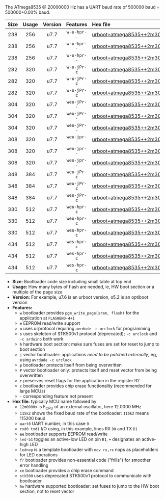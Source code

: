 The ATmega8535 @ 20000000 Hz has a UART baud rate of 500000 baud = 500000+0.00% baud.

|Size|Usage|Version|Features|Hex file|
|:-:|:-:|:-:|:-:|:--|
|238|256|u7.7|`w-u-hpr--`|[urboot+atmega8535++2m3040x+++57k6_uart0_rxd0_txd1_led+b0_fr_hw.hex](https://raw.githubusercontent.com/stefanrueger/urboot.hex/main/mcus/atmega8535/external_oscillator/fcpu++2m3040_Hz/br+++57k6_bps/urboot+atmega8535++2m3040x+++57k6_uart0_rxd0_txd1_led+b0_fr_hw.hex)|
|238|256|u7.7|`w-u-hpr--`|[urboot+atmega8535++2m3040x+++57k6_uart0_rxd0_txd1_led+b7_fr_hw.hex](https://raw.githubusercontent.com/stefanrueger/urboot.hex/main/mcus/atmega8535/external_oscillator/fcpu++2m3040_Hz/br+++57k6_bps/urboot+atmega8535++2m3040x+++57k6_uart0_rxd0_txd1_led+b7_fr_hw.hex)|
|238|256|u7.7|`w-u-hpr--`|[urboot+atmega8535++2m3040x+++57k6_uart0_rxd0_txd1_lednop_fr_hw.hex](https://raw.githubusercontent.com/stefanrueger/urboot.hex/main/mcus/atmega8535/external_oscillator/fcpu++2m3040_Hz/br+++57k6_bps/urboot+atmega8535++2m3040x+++57k6_uart0_rxd0_txd1_lednop_fr_hw.hex)|
|282|320|u7.7|`w-u-jPr-c`|[urboot+atmega8535++2m3040x+++57k6_uart0_rxd0_txd1_led+b0_fr_ce.hex](https://raw.githubusercontent.com/stefanrueger/urboot.hex/main/mcus/atmega8535/external_oscillator/fcpu++2m3040_Hz/br+++57k6_bps/urboot+atmega8535++2m3040x+++57k6_uart0_rxd0_txd1_led+b0_fr_ce.hex)|
|282|320|u7.7|`w-u-jPr-c`|[urboot+atmega8535++2m3040x+++57k6_uart0_rxd0_txd1_led+b7_fr_ce.hex](https://raw.githubusercontent.com/stefanrueger/urboot.hex/main/mcus/atmega8535/external_oscillator/fcpu++2m3040_Hz/br+++57k6_bps/urboot+atmega8535++2m3040x+++57k6_uart0_rxd0_txd1_led+b7_fr_ce.hex)|
|282|320|u7.7|`w-u-jPr-c`|[urboot+atmega8535++2m3040x+++57k6_uart0_rxd0_txd1_lednop_fr_ce.hex](https://raw.githubusercontent.com/stefanrueger/urboot.hex/main/mcus/atmega8535/external_oscillator/fcpu++2m3040_Hz/br+++57k6_bps/urboot+atmega8535++2m3040x+++57k6_uart0_rxd0_txd1_lednop_fr_ce.hex)|
|304|320|u7.7|`weu-jPr--`|[urboot+atmega8535++2m3040x+++57k6_uart0_rxd0_txd1_ee_led+b0.hex](https://raw.githubusercontent.com/stefanrueger/urboot.hex/main/mcus/atmega8535/external_oscillator/fcpu++2m3040_Hz/br+++57k6_bps/urboot+atmega8535++2m3040x+++57k6_uart0_rxd0_txd1_ee_led+b0.hex)|
|304|320|u7.7|`weu-jPr--`|[urboot+atmega8535++2m3040x+++57k6_uart0_rxd0_txd1_ee_led+b7.hex](https://raw.githubusercontent.com/stefanrueger/urboot.hex/main/mcus/atmega8535/external_oscillator/fcpu++2m3040_Hz/br+++57k6_bps/urboot+atmega8535++2m3040x+++57k6_uart0_rxd0_txd1_ee_led+b7.hex)|
|304|320|u7.7|`weu-jPr--`|[urboot+atmega8535++2m3040x+++57k6_uart0_rxd0_txd1_ee_lednop.hex](https://raw.githubusercontent.com/stefanrueger/urboot.hex/main/mcus/atmega8535/external_oscillator/fcpu++2m3040_Hz/br+++57k6_bps/urboot+atmega8535++2m3040x+++57k6_uart0_rxd0_txd1_ee_lednop.hex)|
|308|320|u7.7|`weu-jpr--`|[urboot+atmega8535++2m3040x+++57k6_uart0_rxd0_txd1_ee_led+b0_fr.hex](https://raw.githubusercontent.com/stefanrueger/urboot.hex/main/mcus/atmega8535/external_oscillator/fcpu++2m3040_Hz/br+++57k6_bps/urboot+atmega8535++2m3040x+++57k6_uart0_rxd0_txd1_ee_led+b0_fr.hex)|
|308|320|u7.7|`weu-jpr--`|[urboot+atmega8535++2m3040x+++57k6_uart0_rxd0_txd1_ee_led+b7_fr.hex](https://raw.githubusercontent.com/stefanrueger/urboot.hex/main/mcus/atmega8535/external_oscillator/fcpu++2m3040_Hz/br+++57k6_bps/urboot+atmega8535++2m3040x+++57k6_uart0_rxd0_txd1_ee_led+b7_fr.hex)|
|308|320|u7.7|`weu-jpr--`|[urboot+atmega8535++2m3040x+++57k6_uart0_rxd0_txd1_ee_lednop_fr.hex](https://raw.githubusercontent.com/stefanrueger/urboot.hex/main/mcus/atmega8535/external_oscillator/fcpu++2m3040_Hz/br+++57k6_bps/urboot+atmega8535++2m3040x+++57k6_uart0_rxd0_txd1_ee_lednop_fr.hex)|
|348|384|u7.7|`weu-jPr-c`|[urboot+atmega8535++2m3040x+++57k6_uart0_rxd0_txd1_ee_led+b0_fr_ce.hex](https://raw.githubusercontent.com/stefanrueger/urboot.hex/main/mcus/atmega8535/external_oscillator/fcpu++2m3040_Hz/br+++57k6_bps/urboot+atmega8535++2m3040x+++57k6_uart0_rxd0_txd1_ee_led+b0_fr_ce.hex)|
|348|384|u7.7|`weu-jPr-c`|[urboot+atmega8535++2m3040x+++57k6_uart0_rxd0_txd1_ee_led+b7_fr_ce.hex](https://raw.githubusercontent.com/stefanrueger/urboot.hex/main/mcus/atmega8535/external_oscillator/fcpu++2m3040_Hz/br+++57k6_bps/urboot+atmega8535++2m3040x+++57k6_uart0_rxd0_txd1_ee_led+b7_fr_ce.hex)|
|348|384|u7.7|`weu-jPr-c`|[urboot+atmega8535++2m3040x+++57k6_uart0_rxd0_txd1_ee_lednop_fr_ce.hex](https://raw.githubusercontent.com/stefanrueger/urboot.hex/main/mcus/atmega8535/external_oscillator/fcpu++2m3040_Hz/br+++57k6_bps/urboot+atmega8535++2m3040x+++57k6_uart0_rxd0_txd1_ee_lednop_fr_ce.hex)|
|330|512|u7.7|`weu-hpr-c`|[urboot+atmega8535++2m3040x+++57k6_uart0_rxd0_txd1_ee_led+b0_fr_ce_hw.hex](https://raw.githubusercontent.com/stefanrueger/urboot.hex/main/mcus/atmega8535/external_oscillator/fcpu++2m3040_Hz/br+++57k6_bps/urboot+atmega8535++2m3040x+++57k6_uart0_rxd0_txd1_ee_led+b0_fr_ce_hw.hex)|
|330|512|u7.7|`weu-hpr-c`|[urboot+atmega8535++2m3040x+++57k6_uart0_rxd0_txd1_ee_led+b7_fr_ce_hw.hex](https://raw.githubusercontent.com/stefanrueger/urboot.hex/main/mcus/atmega8535/external_oscillator/fcpu++2m3040_Hz/br+++57k6_bps/urboot+atmega8535++2m3040x+++57k6_uart0_rxd0_txd1_ee_led+b7_fr_ce_hw.hex)|
|330|512|u7.7|`weu-hpr-c`|[urboot+atmega8535++2m3040x+++57k6_uart0_rxd0_txd1_ee_lednop_fr_ce_hw.hex](https://raw.githubusercontent.com/stefanrueger/urboot.hex/main/mcus/atmega8535/external_oscillator/fcpu++2m3040_Hz/br+++57k6_bps/urboot+atmega8535++2m3040x+++57k6_uart0_rxd0_txd1_ee_lednop_fr_ce_hw.hex)|
|434|512|u7.7|`wes-hpr-c`|[urboot+atmega8535++2m3040x+++57k6_uart0_rxd0_txd1_ee_led+b0_fr_ce_stk500_hw.hex](https://raw.githubusercontent.com/stefanrueger/urboot.hex/main/mcus/atmega8535/external_oscillator/fcpu++2m3040_Hz/br+++57k6_bps/urboot+atmega8535++2m3040x+++57k6_uart0_rxd0_txd1_ee_led+b0_fr_ce_stk500_hw.hex)|
|434|512|u7.7|`wes-hpr-c`|[urboot+atmega8535++2m3040x+++57k6_uart0_rxd0_txd1_ee_led+b7_fr_ce_stk500_hw.hex](https://raw.githubusercontent.com/stefanrueger/urboot.hex/main/mcus/atmega8535/external_oscillator/fcpu++2m3040_Hz/br+++57k6_bps/urboot+atmega8535++2m3040x+++57k6_uart0_rxd0_txd1_ee_led+b7_fr_ce_stk500_hw.hex)|
|434|512|u7.7|`wes-hpr-c`|[urboot+atmega8535++2m3040x+++57k6_uart0_rxd0_txd1_ee_lednop_fr_ce_stk500_hw.hex](https://raw.githubusercontent.com/stefanrueger/urboot.hex/main/mcus/atmega8535/external_oscillator/fcpu++2m3040_Hz/br+++57k6_bps/urboot+atmega8535++2m3040x+++57k6_uart0_rxd0_txd1_ee_lednop_fr_ce_stk500_hw.hex)|

- **Size:** Bootloader code size including small table at top end
- **Usage:** How many bytes of flash are needed, ie, HW boot section or a multiple of the page size
- **Version:** For example, u7.6 is an urboot version, o5.2 is an optiboot version
- **Features:**
  + `w` bootloader provides `pgm_write_page(sram, flash)` for the application at `FLASHEND-4+1`
  + `e` EEPROM read/write support
  + `u` uses urprotocol requiring `avrdude -c urclock` for programming
  + `s` uses skeleton of STK500v1 protocol (deprecated); `-c urclock` and `-c arduino` both work
  + `h` hardware boot section: make sure fuses are set for reset to jump to boot section
  + `j` vector bootloader: applications *need to be patched externally*, eg, using `avrdude -c urclock`
  + `p` bootloader protects itself from being overwritten
  + `P` vector bootloader only: protects itself and reset vector from being overwritten
  + `r` preserves reset flags for the application in the register R2
  + `c` bootloader provides chip erase functionality (recommended for large MCUs)
  + `-` corresponding feature not present
- **Hex file:** typically MCU name followed by
  + `12m0000x` is F<sub>CPU</sub> of an external oscillator, here 12.0000 MHz
  + `115k2` shows the fixed baud rate of the bootloader: `115k2` means 115200 baud
  + `uart0` UART number, in this case `0`
  + `rxd0 txd1` I/O using, in this example, lines RX `D0` and TX `D1`
  + `ee` bootloader supports EEPROM read/write
  + `led-b1` toggles an active-low LED on pin `B1`, `+` designates an active-high LED
  + `lednop` is a template bootloader with `mov rx,rx` nops as placeholders for LED operations
  + `fr` bootloader provides non-essential code ("frills") for smoother error handling
  + `ce` bootloader provides a chip erase command
  + `stk500` uses deprecated STK500v1 protocol to communicate with bootloader
  + `hw` hardware supported bootloader: set fuses to jump to the HW boot section, not to reset vector
